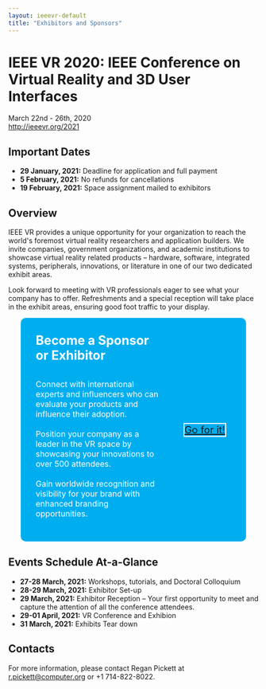 ```yaml
---
layout: ieeevr-default
title: "Exhibitors and Sponsors"
---
```


<style>
<style>
* {
  box-sizing: border-box;
}
.exhibitors-center {
  margin: auto;
  width: 90%;
}
.exhibitors-row {
  display: flex;
  background-color: #00aeef;
  border-radius: 10px;
  padding: 10px;
}
.exhibitors-column {
  flex: 50%;
  padding: 20px;
  position: relative;
}
</style>

<div>
<h1>IEEE VR 2020: IEEE Conference on Virtual Reality and 3D User Interfaces</h1>
<p>
    March 22nd - 26th, 2020<br/>
    <a href="http://ieeevr.org/2021/">http://ieeevr.org/2021</a>
</p>

<h2>Important Dates</h2>

<ul>
  <li><strong>29 January, 2021:</strong> Deadline for application and full payment</li>  
  <li><strong>5 February, 2021:</strong> No refunds for cancellations</li>
  <li><strong>19 February, 2021:</strong> Space assignment mailed to exhibitors</li>
</ul>


<h2>Overview</h2>
<p>
    IEEE VR provides a unique opportunity for your organization to reach the world's foremost virtual reality researchers and application builders. We invite companies, government organizations, and academic institutions to showcase virtual reality related products – hardware, software, integrated systems, peripherals, innovations, or literature in one of our two dedicated exhibit areas.
</p>
<p>
    Look forward to meeting with VR professionals eager to see what your company has to offer. Refreshments and a special reception will take place in the exhibit areas, ensuring good foot traffic to your display.
</p>

<div class="exhibitors-center">
    <div class="exhibitors-row">
      <div class="exhibitors-column" style="flex: 70%;">
          <strong style="color:white;font-size: 25px">Become a Sponsor or Exhibitor</strong>  
          <br/><br/>
          <p style="color:white; font-size:12pt; line-height:20px;">
              Connect with international experts and influencers who can evaluate your products and influence their adoption.
              <br/><br/>
              Position your company as a leader in the VR space by showcasing your innovations to over 500 attendees.
              <br/><br/>
              Gain worldwide recognition and visibility for your brand with enhanced branding opportunities.
          </p>
      </div>
      <div class="exhibitors-column" style="display: flex; flex: 30%; justify-content: center; align-items: center;">
        <div style="">
            <p style="font-size: 20px;">
                <a href="/2021/assets/contribute/exhibitors/VR-Prospectus-2021-rp-online.pdf" class="btn btn--primary" style="border: 2px solid white;">Go for it!</a>
            </p>
        </div>
      </div>                  
    </div>
</div>



<h2 id="events-schedule-at-a-glance">Events Schedule At-a-Glance</h2>

<ul>
    <li><strong>27-28 March, 2021:</strong> Workshops, tutorials, and Doctoral Colloquium</li> 
    <li><strong>28-29 March, 2021:</strong> Exhibitor Set-up</li>  
    <li><strong>29 March, 2021:</strong> Exhibitor Reception – Your first opportunity to meet and capture the attention of all the conference attendees.</li> 
    <li><strong>29-01 April, 2021:</strong> VR Conference and Exhibion</li> 
    <li><strong>31 March, 2021:</strong> Exhibits Tear down</li> 
</ul>

<h2 id="contacts">Contacts</h2>

<p>For more information, please contact Regan Pickett at <a href="mailto:r.pickett@computer.org">r.pickett@computer.org</a> or +1 714-822-8022.</p>



</div>













